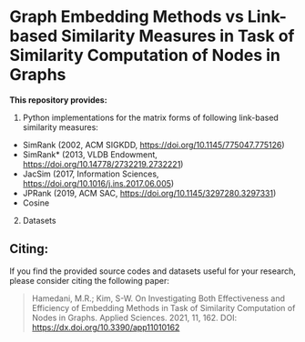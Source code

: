 # Graph Embedding Methods vs Link-based Similarity Measures in Task of Similarity Computation of Nodes in Graphs
**This repository provides:**
1. Python implementations for the matrix forms of following link-based similarity measures:
 - SimRank (2002, ACM SIGKDD, https://doi.org/10.1145/775047.775126)
 - SimRank* (2013, VLDB Endowment, https://doi.org/10.14778/2732219.2732221) 
- JacSim (2017, Information Sciences, https://doi.org/10.1016/j.ins.2017.06.005)
- JPRank (2019, ACM SAC, https://doi.org/10.1145/3297280.3297331)
- Cosine
2. Datasets 

## Citing:
If you find the provided source codes and datasets useful for your research, please consider citing the following paper:
> Hamedani, M.R.; Kim, S-W. On Investigating Both Effectiveness and Efficiency of Embedding Methods in Task of Similarity Computation of Nodes in Graphs. Applied Sciences. 2021, 11, 162. DOI: https://dx.doi.org/10.3390/app11010162
